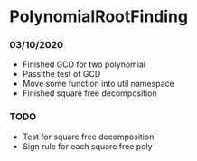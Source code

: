# PolynomialRootFinding

### 03/10/2020
- Finished GCD for two polynomial
- Pass the test of GCD
- Move some function into util namespace
- Finished square free decomposition

### TODO
- Test for square free decomposition
- Sign rule for each square free poly

